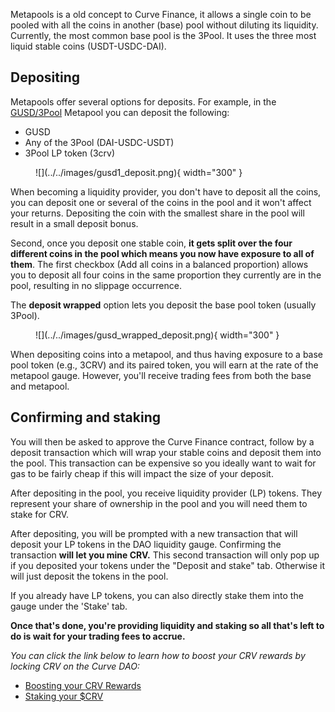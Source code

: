 Metapools is a old concept to Curve Finance, it allows a single coin to be pooled with all the coins in another (base) pool without diluting its liquidity. Currently, the most common base pool is the 3Pool. It uses the three most liquid stable coins (USDT-USDC-DAI).

## **Depositing**

Metapools offer several options for deposits. For example, in the [GUSD/3Pool](https://curve.fi/#/ethereum/pools/gusd/deposit) Metapool you can deposit the following:

*   GUSD
*   Any of the 3Pool (DAI-USDC-USDT)
*   3Pool LP token (3crv)

<figure markdown>
![](../../images/gusd1_deposit.png){ width="300" }
<figcaption></figcaption>
</figure>

When becoming a liquidity provider, you don't have to deposit all the coins, you can deposit one or several of the coins in the pool and it won't affect your returns. Depositing the coin with the smallest share in the pool will result in a small deposit bonus.

Second, once you deposit one stable coin, **it gets split over the four different coins in the pool which means you now have exposure to all of them**. The first checkbox (Add all coins in a balanced proportion) allows you to deposit all four coins in the same proportion they currently are in the pool, resulting in no slippage occurrence.

The **deposit wrapped** option lets you deposit the base pool token (usually 3Pool).

<figure markdown>
![](../../images/gusd_wrapped_deposit.png){ width="300" }
<figcaption></figcaption>
</figure>

When depositing coins into a metapool, and thus having exposure to a base pool token (e.g., 3CRV) and its paired token, you will earn at the rate of the metapool gauge. However, you'll receive trading fees from both the base and metapool.

## **Confirming and staking**

You will then be asked to approve the Curve Finance contract, follow by a deposit transaction which will wrap your stable coins and deposit them into the pool. This transaction can be expensive so you ideally want to wait for gas to be fairly cheap if this will impact the size of your deposit.

After depositing in the pool, you receive liquidity provider (LP) tokens. They represent your share of ownership in the pool and you will need them to stake for CRV.

After depositing, you will be prompted with a new transaction that will deposit your LP tokens in the DAO liquidity gauge. Confirming the transaction **will let you mine CRV.** This second transaction will only pop up if you deposited your tokens under the "Deposit and stake" tab. Otherwise it will just deposit the tokens in the pool.

If you already have LP tokens, you can also directly stake them into the gauge under the 'Stake' tab.

**Once that's done, you're providing liquidity and staking so all that's left to do is wait for your trading fees to accrue.**

*You can click the link below to learn how to boost your CRV rewards by locking CRV on the Curve DAO:*

- [Boosting your CRV Rewards](./../../reward-gauges/boosting-your-crv-rewards.md)
- [Staking your $CRV](./../../vecrv/locking-your-crv.md)
